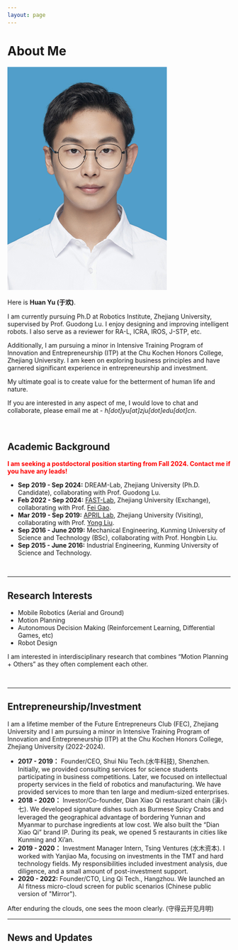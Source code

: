 ```yaml
---
layout: page
---
```


# About Me

<img src="/images/huanyu.png" class="floatpic" width="360">
<!-- <img src="https://huan-robotics.github.io/image/huanyu.jpg" class="floatpic" width="360" height="480"> -->

Here is **Huan Yu (于欢)**.

I am currently pursuing Ph.D at Robotics Institute, Zhejiang University, supervised by Prof. Guodong Lu. I enjoy designing and improving intelligent robots. I also serve as a reviewer for RA-L, ICRA, IROS, J-STP, etc.

Additionally, I am pursuing a minor in Intensive Training Program of Innovation and Entrepreneurship (ITP) at the Chu Kochen Honors College, Zhejiang University. I am keen on exploring business principles and have garnered significant experience in entrepreneurship and investment. 

My ultimate goal is to create value for the betterment of human life and nature.

If you are interested in any aspect of me, I would love to chat and collaborate, please email me at - *h[dot]yu[at]zju[dot]edu[dot]cn*.

<br>

## Academic Background

**<font color='red'> I am seeking a postdoctoral position starting from Fall 2024. Contact me if you have any leads!</font>**

- **Sep 2019 - Sep 2024:** DREAM-Lab, Zhejiang University (Ph.D. Candidate), collaborating with Prof. Guodong Lu.
- **Feb 2022 - Sep 2024:** [FAST-Lab](https://zju-fast.com/), Zhejiang University (Exchange), collaborating with Prof. [Fei Gao](https://zju-fast.com/fei-gao/).
- **Mar 2019 - Sep 2019:** [APRIL Lab](https://april.zju.edu.cn/), Zhejiang University (Visiting), collaborating with Prof. [Yong Liu](https://april.zju.edu.cn/our-team/).
- **Sep 2016 - June 2019:** Mechanical Engineering, Kunming University of Science and Technology (BSc), collaborating with Prof. Hongbin Liu.
- **Sep 2015 - June 2016:** Industrial Engineering, Kunming University of Science and Technology.

<br>

---

## Research Interests
- Mobile Robotics (Aerial and Ground)
- Motion Planning
- Autonomous Decision Making (Reinforcement Learning, Differential Games, etc)
- Robot Design

I am interested in interdisciplinary research that combines “Motion Planning + Others” as they often complement each other.

<br>

---
## Entrepreneurship/Investment
I am a lifetime member of the Future Entrepreneurs Club (FEC), Zhejiang University and I am pursuing a minor in Intensive Training Program of Innovation and Entrepreneurship (ITP) at the Chu Kochen Honors College, Zhejiang University (2022-2024).
- **2017 - 2019：** Founder/CEO, Shui Niu Tech.(水牛科技), Shenzhen. Initially, we provided consulting services for science students participating in business competitions. Later, we focused on intellectual property services in the field of robotics and manufacturing. We have provided services to more than ten large and medium-sized enterprises.
- **2018 - 2020：** Investor/Co-founder, Dian Xiao Qi restaurant chain (滇小七). We developed signature dishes such as Burmese Spicy Crabs and leveraged the geographical advantage of bordering Yunnan and Myanmar to purchase ingredients at low cost. We also built the “Dian Xiao Qi” brand IP. During its peak, we opened 5 restaurants in cities like Kunming and Xi’an.
- **2019 - 2020：** Investment Manager Intern, Tsing Ventures (水木资本). I worked with Yanjiao Ma, focusing on investments in the TMT and hard technology fields. My responsibilities included investment analysis, due diligence, and a small amount of post-investment support.
- **2020 - 2022:** Founder/CTO, Ling Qi Tech., Hangzhou. We launched an AI fitness micro-cloud screen for public scenarios (Chinese public version of "Mirror").

After enduring the clouds, one sees the moon clearly. (守得云开见月明)


---
## News and Updates

<br>

